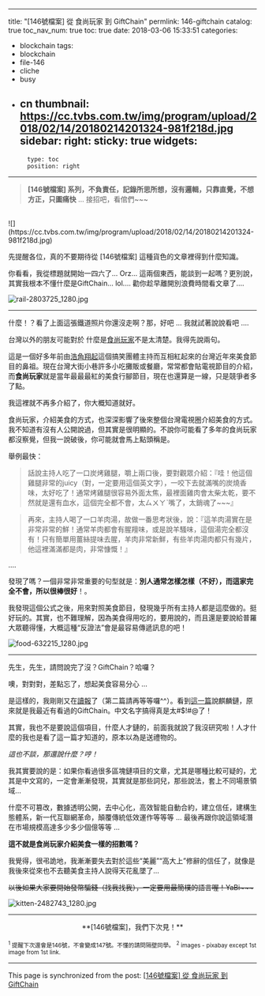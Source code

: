 
---
title: "[146號檔案] 從 食尚玩家 到 GiftChain"
permlink: 146-giftchain
catalog: true
toc_nav_num: true
toc: true
date: 2018-03-06 15:33:51
categories:
- blockchain
tags:
- blockchain
- file-146
- cliche
- busy
- cn
thumbnail: https://cc.tvbs.com.tw/img/program/upload/2018/02/14/20180214201324-981f218d.jpg
sidebar:
    right:
        sticky: true
widgets:
    -
        type: toc
        position: right
---


>**[146號檔案] 系列，不負責任，記錄所思所想，沒有邏輯，只靠直覺，不想方正，只圖痛快** ... 接招吧，看倌們~~~
<br>
![](https://cc.tvbs.com.tw/img/program/upload/2018/02/14/20180214201324-981f218d.jpg)

先提醒各位，真的不要期待從 [146號檔案] 這種貨色的文章裡得到什麼知識。

你看看，我從標題就開始一四六了... Orz... 這兩個東西，能談到一起嗎？更別說，其實我根本不懂什麼是GiftChain... lol.... 勸你趁早離開別浪費時間看文章了....

![rail-2803725_1280.jpg](https://steemitimages.com/DQmQBq3YBRTfGAVeKqN75BA39CDywyRgh5FQuwUDyiZozVV/rail-2803725_1280.jpg)

*****
什麼！？看了上面這張鐵道照片你還沒走啊？那，好吧 ... 我就試著說說看吧 ....

台灣以外的朋友可能對於 什麼是[食尚玩家](https://supertaste.tvbs.com.tw/)不是太清楚。我得先說兩句。

這是一個好多年前由[浩角翔起](https://www.facebook.com/plungon/)這個搞笑團體主持而互相紅起來的台灣近年來美食節目的鼻祖。現在台灣大街小巷許多小吃攤販或餐廳，常常都會貼電視節目的介紹，而**食尚玩家**就是當年最最最紅的美食行腳節目，現在也還算是一線，只是競爭者多了點。

我這裡就不再多介紹了，你大概知道就好。

食尚玩家，介紹美食的方式，也深深影響了後來整個台灣電視圈介紹美食的方式。我不知道有沒有人公開說過，但其實是很明顯的。不說你可能看了多年的食尚玩家都沒察覺，但我一說破後，你可能就會馬上點頭稱是。

舉例最快：

>話說主持人吃了一口炭烤雞腿，嚼上兩口後，要對觀眾介紹：『哇！他這個雞腿非常的juicy（對，一定要用這個英文字），一咬下去就滿嘴的炭燒香味，太好吃了！通常烤雞腿很容易外面太焦，最裡面雞肉會太柴太乾，要不然就是還有血水，這個完全都不會，太ㄙㄨㄚˋ嘴了，太銷魂了~~~』

>再來，主持人喝了一口羊肉湯，故做一番思考狀後，說：『這羊肉湯實在是非常非常的鮮！通常羊肉都會有腥羶味，或是說羊騷味，這個湯完全都沒有！只有簡單用薑絲提味去腥，羊肉非常新鮮，有些羊肉湯肉都只有幾片，他這裡滿滿都是肉，非常慷慨！』

....

發現了嗎？一個非常非常重要的句型就是：**別人通常怎樣怎樣（不好），而這家完全不會，所以很棒很好**！。

我發現這個公式之後，用來對照美食節目，發現幾乎所有主持人都是這麼做的。挺好玩的。其實，也不難理解，因為美食得用吃的，要用說的，而且還是要說給普羅大眾聽得懂，大概這種“反證法”會是最容易傳遞訊息的吧！

![food-632215_1280.jpg](https://steemitimages.com/DQmaW7X2wKukCSVqZE9UgLpXmCon4oGLZBYhnh3tz7V5AK1/food-632215_1280.jpg)

*****

先生，先生，請問說完了沒？GiftChain？哈囉？

噢，對對對，差點忘了，想起美食容易分心 ... 

是這樣的，我剛剛又在[讀報](https://steemit.com/blockchain/@deanliu/67lils)了（第二篇請再等等囉^^）。看到[這一篇](http://www.quamnet.com/newscontent.action?articleId=5617346)說麒麟鏈，原來就是我最近有看過的GiftChain。中文名字搞得真是太#$!#@了！

其實，我也不是要說這個項目，什麼人才鏈的，前面我就說了我沒研究啦！人才什麼的我也是看了這一篇才知道的，原本以為是送禮物的。

*這也不談，那還說什麼？哼！*

我其實要說的是：如果你看過很多區塊鏈項目的文章，尤其是哪種比較可疑的，尤其是中文寫的，一定會漸漸發現，其實就是那些詞兒，那些說法，套上不同場景領域...

什麼不可篡改，數據透明公開，去中心化，高效智能自動合約，建立信任，建構生態體系，新一代互聯網革命，顛覆傳統低效運作等等等 ... 最後再跟你說這領域潛在市場規模高達多少多少個億等等 ...

**這不就是食尚玩家介紹美食一樣的招數嗎？**

我覺得，很弔詭地，我漸漸要失去對於這些“美麗”“高大上”修辭的信任了，就像是我後來從來也不去聽美食主持人說得天花亂墜了... 

<del>以後如果大家要開始發幣騙錢（找我找我），一定要用最簡樸的語言喔！YaBi~~~</del>

![kitten-2482743_1280.jpg](https://steemitimages.com/DQmQsytymFxPNcz9N5NbbZXMUk935MLgU6RoCw7giwHKjz5/kitten-2482743_1280.jpg)
****

<center>**[146號檔案]，我們下次見！**</center>

<sub><sup>1</sup> 提醒下次還會是146號，不會變成147號。不懂的請問隔壁同學。</sub>
<sub><sup>2</sup> images - pixabay except 1st image from 1st link.</sub>


- - -

This page is synchronized from the post: [[146號檔案] 從 食尚玩家 到 GiftChain](https://steemit.com/@deanliu/146-giftchain)
